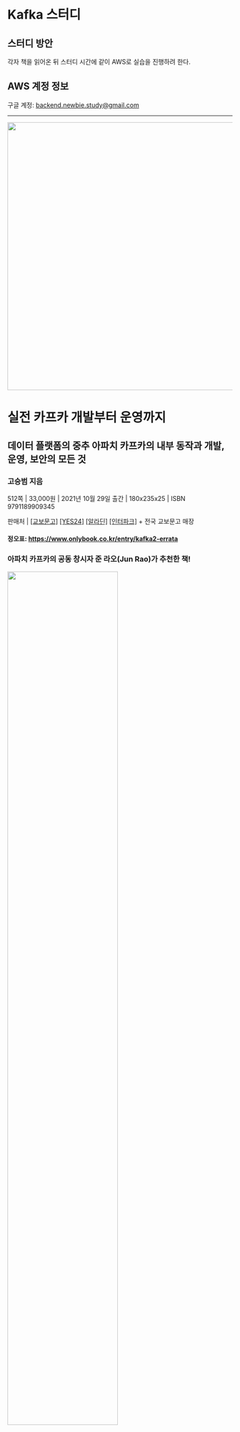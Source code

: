 # Kafka 스터디

## 스터디 방안
각자 책을 읽어온 뒤 스터디 시간에 같이 AWS로 실습을 진행하려 한다.

## AWS 계정 정보
구글 계정: backend.newbie.study@gmail.com

* * *

<img src="https://img1.daumcdn.net/thumb/R1280x0/?scode=mtistory2&fname=https%3A%2F%2Fblog.kakaocdn.net%2Fdn%2FOuwMj%2FbtrhPBcrc3r%2FAkt1a7QwXamKWBqBLxC1UK%2Fimg.png" width="600px">

# 실전 카프카 개발부터 운영까지
## 데이터 플랫폼의 중추 아파치 카프카의 내부 동작과 개발, 운영, 보안의 모든 것
### 고승범 지음
512쪽 | 33,000원 | 2021년 10월 29일 출간 | 180x235x25 | ISBN 9791189909345

판매처 | [[교보문고]](http://www.kyobobook.co.kr/product/detailViewKor.laf?ejkGb=KOR&barcode=9791189909345&fbclid=IwAR0ArKj65Bqo7k6YrI8KtQGxOB_UIyHiOdKXWLDbumzfQ4Tjb8pWVPg3M1Q) [[YES24]](http://www.yes24.com/Product/Goods/104410708) [[알라딘]](https://www.aladin.co.kr/shop/wproduct.aspx?ItemId=281606911) [[인터파크]](http://book.interpark.com/product/BookDisplay.do?_method=detail&sc.shopNo=0000400000&sc.prdNo=354228707) + 전국 교보문고 매장

#### 정오표: https://www.onlybook.co.kr/entry/kafka2-errata

### 아파치 카프카의 공동 창시자 준 라오(Jun Rao)가 추천한 책!

<img src="https://img1.daumcdn.net/thumb/R1280x0/?scode=mtistory2&fname=https%3A%2F%2Fblog.kakaocdn.net%2Fdn%2FdYLUTO%2FbtrinZ3y2KE%2FK8kImx1TooxkzrjpRDIfBK%2Fimg.png" width="70%">

**국내 최초이자 유일한 <U>컨플루언트 공인 아파치 카프카 강사(Confluent Certified Trainer for Apache Kafka)</U>와 <U>공인 아파치 카프카 관리자(Confluent Certified Administrator for Apache Kafka)</U> 자격**을 보유한 <카프카, 데이터 플랫폼의 최강자> 저자 고승범이 **SKT, 카카오 등 국내 최대 규모의 데이터 플랫폼상**에서 카프카를 운영하며 쌓아온 **현업 경험과 노하우**를 이 책에 모두 담아냈다.

### 대량의 데이터를 손실없이 빠르고 정확하게 처리하고 싶다면? 정답은 카프카!
풍부한 그림으로 쉽고 빠르게 이해하는 카프카의 내부 구조와 동작 방식부터 카프카 클라이언트의 기본이 되는 예제 코드와 실제 운영에서 필요한 핵심 노하우는 물론이고, 365일 안전한 카프카를 운영할 수 있는 보안과 모니터링 기법, 운영 편의성과 효율성을 극대화할 수 있는 스키마 레지스트리와 카프카 커넥트까지 카프카에 대한 모든 것을 담은 가장 완벽하고 상세한 최고의 가이드북!

### | 이 책에서 다루는 내용 |
* 풍부한 그림으로 알기 쉽게 설명한 카프카 내부 구조와 동작 원리
* 자바와 파이썬을 이용한 카프카 클라이언트 예제 코드
* AWS와 온프레미스 환경에서의 카프카 구축과 운영
* 고통을 최소화하는 카프카 업그레이드와 유지보수 방안
* 아파치 카프카 기반 보안 구축 방법
* 스키마 레지스트리와 카프카 커넥트의 다양한 활용
* 카프카를 제대로 사용하기 위한 프로듀서/컨슈머의 내부 동작과 리밸런싱 동작 방식
* 엔터프라이즈 환경에서의 카프카 아키텍처 구성 사례
* 현업 전문가의 경험과 팁을 정리한 Q&A </ul>

### | 이 책의 대상 독자 |
* 카프카를 배우고자 하는 초보자
* 카프카를 현업에 적용하고 싶은 운영자
* 카프카를 최대한 활용하기 위해 내부 동작 방식을 알고 싶은 개발자
* 카프카와 카프카 에코시스템을 이해하고 활용하고자 하는 개발자
* 데이터 표준화와 실시간 처리에 대해 고민하는 아키텍트
* 효율적으로 데이터를 수집, 처리, 분석하기를 원하는 아키텍트
  
![상세이미지](https://img1.daumcdn.net/thumb/R1280x0/?scode=mtistory2&fname=https%3A%2F%2Fblog.kakaocdn.net%2Fdn%2FFVuGE%2Fbtrijr8dqxe%2FORfjrnZAornNG6tfbKhplK%2Fimg.jpg)
